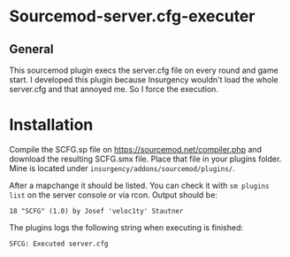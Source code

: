 # Sourcemod-server.cfg-executer


## General

This sourcemod plugin execs the server.cfg file on every round and game start. I developed this plugin because Insurgency wouldn't load the whole server.cfg and that annoyed me. So I force the execution.

# Installation

Compile the SCFG.sp file on https://sourcemod.net/compiler.php and download the resulting SCFG.smx file. Place that file in your plugins folder. Mine is located under `insurgency/addons/sourcemod/plugins/`.

After a mapchange it should be listed. You can check it with `sm plugins list` on the server console or via rcon. Output should be:

```
18 "SCFG" (1.0) by Josef 'veloc1ty' Stautner
```

The plugins logs the following string when executing is finished:

```
SFCG: Executed server.cfg
 ```
